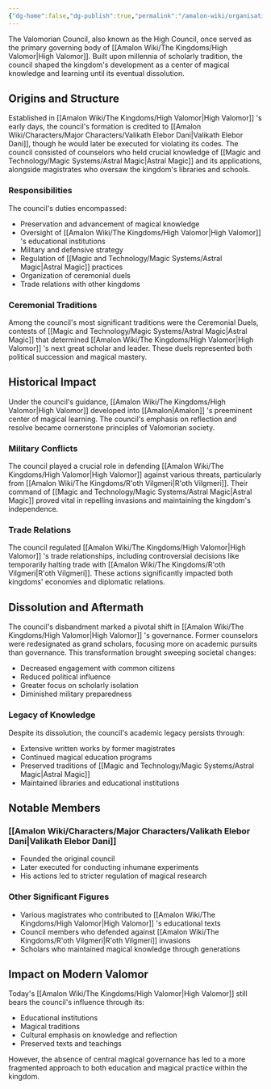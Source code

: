 ```yaml
---
{"dg-home":false,"dg-publish":true,"permalink":"/amalon-wiki/organisations/the-valomorian-council/","dgPassFrontmatter":true,"noteIcon":""}
---
```


The Valomorian Council, also known as the High Council, once served as the primary governing body of [[Amalon Wiki/The Kingdoms/High Valomor\|High Valomor]]. Built upon millennia of scholarly tradition, the council shaped the kingdom's development as a center of magical knowledge and learning until its eventual dissolution.

## Origins and Structure

Established in [[Amalon Wiki/The Kingdoms/High Valomor\|High Valomor]] 's early days, the council's formation is credited to [[Amalon Wiki/Characters/Major Characters/Valikath Elebor Dani\|Valikath Elebor Dani]], though he would later be executed for violating its codes. The council consisted of counselors who held crucial knowledge of [[Magic and Technology/Magic Systems/Astral Magic\|Astral Magic]] and its applications, alongside magistrates who oversaw the kingdom's libraries and schools.

### Responsibilities

The council's duties encompassed:
- Preservation and advancement of magical knowledge
- Oversight of [[Amalon Wiki/The Kingdoms/High Valomor\|High Valomor]] 's educational institutions
- Military and defensive strategy
- Regulation of [[Magic and Technology/Magic Systems/Astral Magic\|Astral Magic]] practices
- Organization of ceremonial duels
- Trade relations with other kingdoms

### Ceremonial Traditions

Among the council's most significant traditions were the Ceremonial Duels, contests of [[Magic and Technology/Magic Systems/Astral Magic\|Astral Magic]] that determined [[Amalon Wiki/The Kingdoms/High Valomor\|High Valomor]] 's next great scholar and leader. These duels represented both political succession and magical mastery.

## Historical Impact

Under the council's guidance, [[Amalon Wiki/The Kingdoms/High Valomor\|High Valomor]] developed into [[Amalon\|Amalon]] 's preeminent center of magical learning. The council's emphasis on reflection and resolve became cornerstone principles of Valomorian society.

### Military Conflicts

The council played a crucial role in defending [[Amalon Wiki/The Kingdoms/High Valomor\|High Valomor]] against various threats, particularly from [[Amalon Wiki/The Kingdoms/R'oth Vilgmeri\|R'oth Vilgmeri]]. Their command of [[Magic and Technology/Magic Systems/Astral Magic\|Astral Magic]] proved vital in repelling invasions and maintaining the kingdom's independence.

### Trade Relations

The council regulated [[Amalon Wiki/The Kingdoms/High Valomor\|High Valomor]] 's trade relationships, including controversial decisions like temporarily halting trade with [[Amalon Wiki/The Kingdoms/R'oth Vilgmeri\|R'oth Vilgmeri]]. These actions significantly impacted both kingdoms' economies and diplomatic relations.

## Dissolution and Aftermath

The council's disbandment marked a pivotal shift in [[Amalon Wiki/The Kingdoms/High Valomor\|High Valomor]] 's governance. Former counselors were redesignated as grand scholars, focusing more on academic pursuits than governance. This transformation brought sweeping societal changes:

- Decreased engagement with common citizens
- Reduced political influence
- Greater focus on scholarly isolation
- Diminished military preparedness

### Legacy of Knowledge

Despite its dissolution, the council's academic legacy persists through:
- Extensive written works by former magistrates
- Continued magical education programs
- Preserved traditions of [[Magic and Technology/Magic Systems/Astral Magic\|Astral Magic]]
- Maintained libraries and educational institutions

## Notable Members

### [[Amalon Wiki/Characters/Major Characters/Valikath Elebor Dani\|Valikath Elebor Dani]]
- Founded the original council
- Later executed for conducting inhumane experiments
- His actions led to stricter regulation of magical research

### Other Significant Figures
- Various magistrates who contributed to [[Amalon Wiki/The Kingdoms/High Valomor\|High Valomor]] 's educational texts
- Council members who defended against [[Amalon Wiki/The Kingdoms/R'oth Vilgmeri\|R'oth Vilgmeri]] invasions
- Scholars who maintained magical knowledge through generations

## Impact on Modern Valomor

Today's [[Amalon Wiki/The Kingdoms/High Valomor\|High Valomor]] still bears the council's influence through its:
- Educational institutions
- Magical traditions
- Cultural emphasis on knowledge and reflection
- Preserved texts and teachings

However, the absence of central magical governance has led to a more fragmented approach to both education and magical practice within the kingdom.